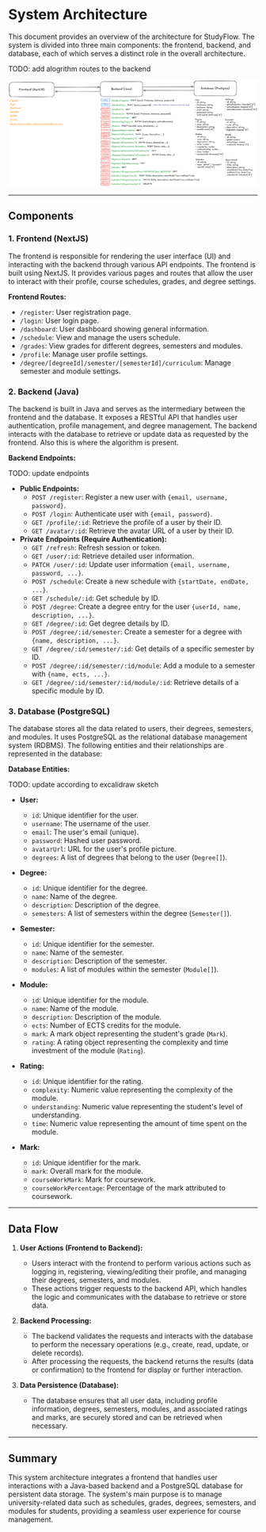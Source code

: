 # System Architecture

This document provides an overview of the architecture for StudyFlow. The system is divided into three main components: the frontend, backend, and database, each of which serves a distinct role in the overall architecture.

TODO: add alogrithm routes to the backend

![architecture](/docs/assets/architecture.png)

---

## Components

### 1. **Frontend (NextJS)**

The frontend is responsible for rendering the user interface (UI) and interacting with the backend through various API endpoints. The frontend is built using NextJS. It provides various pages and routes that allow the user to interact with their profile, course schedules, grades, and degree settings.

**Frontend Routes:**

- `/register`: User registration page.
- `/login`: User login page.
- `/dashboard`: User dashboard showing general information.
- `/schedule`: View and manage the users schedule.
- `/grades`: View grades for different degrees, semesters and modules.
- `/profile`: Manage user profile settings.
- `/degree/[degreeId]/semester/[semesterId]/curriculum`: Manage semester and module settings.

### 2. **Backend (Java)**

The backend is built in Java and serves as the intermediary between the frontend and the database. It exposes a RESTful API that handles user authentication, profile management, and degree management. The backend interacts with the database to retrieve or update data as requested by the frontend. Also this is where the algorithm is present.

**Backend Endpoints:**

TODO: update endpoints

- **Public Endpoints:**
  - `POST /register`: Register a new user with `{email, username, password}`.
  - `POST /login`: Authenticate user with `{email, password}`.
  - `GET /profile/:id`: Retrieve the profile of a user by their ID.
  - `GET /avatar/:id`: Retrieve the avatar URL of a user by their ID.
- **Private Endpoints (Require Authentication):**
  - `GET /refresh`: Refresh session or token.
  - `GET /user/:id`: Retrieve detailed user information.
  - `PATCH /user/:id`: Update user information `{email, username, password, ...}`.
  - `POST /schedule`: Create a new schedule with `{startDate, endDate, ...}`.
  - `GET /schedule/:id`: Get schedule by ID.
  - `POST /degree`: Create a degree entry for the user `{userId, name, description, ...}`.
  - `GET /degree/:id`: Get degree details by ID.
  - `POST /degree/:id/semester`: Create a semester for a degree with `{name, description, ...}`.
  - `GET /degree/:id/semester/:id`: Get details of a specific semester by ID.
  - `POST /degree/:id/semester/:id/module`: Add a module to a semester with `{name, ects, ...}`.
  - `GET /degree/:id/semester/:id/module/:id`: Retrieve details of a specific module by ID.

### 3. **Database (PostgreSQL)**

The database stores all the data related to users, their degrees, semesters, and modules. It uses PostgreSQL as the relational database management system (RDBMS). The following entities and their relationships are represented in the database:

**Database Entities:**

TODO: update according to excalidraw sketch

- **User:**

  - `id`: Unique identifier for the user.
  - `username`: The username of the user.
  - `email`: The user's email (unique).
  - `password`: Hashed user password.
  - `avatarUrl`: URL for the user's profile picture.
  - `degrees`: A list of degrees that belong to the user (`Degree[]`).

- **Degree:**

  - `id`: Unique identifier for the degree.
  - `name`: Name of the degree.
  - `description`: Description of the degree.
  - `semesters`: A list of semesters within the degree (`Semester[]`).

- **Semester:**

  - `id`: Unique identifier for the semester.
  - `name`: Name of the semester.
  - `description`: Description of the semester.
  - `modules`: A list of modules within the semester (`Module[]`).

- **Module:**

  - `id`: Unique identifier for the module.
  - `name`: Name of the module.
  - `description`: Description of the module.
  - `ects`: Number of ECTS credits for the module.
  - `mark`: A mark object representing the student's grade (`Mark`).
  - `rating`: A rating object representing the complexity and time investment of the module (`Rating`).

- **Rating:**

  - `id`: Unique identifier for the rating.
  - `complexity`: Numeric value representing the complexity of the module.
  - `understanding`: Numeric value representing the student's level of understanding.
  - `time`: Numeric value representing the amount of time spent on the module.

- **Mark:**
  - `id`: Unique identifier for the mark.
  - `mark`: Overall mark for the module.
  - `courseWorkMark`: Mark for coursework.
  - `courseWorkPercentage`: Percentage of the mark attributed to coursework.

---

## Data Flow

1. **User Actions (Frontend to Backend):**

   - Users interact with the frontend to perform various actions such as logging in, registering, viewing/editing their profile, and managing their degrees, semesters, and modules.
   - These actions trigger requests to the backend API, which handles the logic and communicates with the database to retrieve or store data.

2. **Backend Processing:**

   - The backend validates the requests and interacts with the database to perform the necessary operations (e.g., create, read, update, or delete records).
   - After processing the requests, the backend returns the results (data or confirmation) to the frontend for display or further interaction.

3. **Data Persistence (Database):**
   - The database ensures that all user data, including profile information, degrees, semesters, modules, and associated ratings and marks, are securely stored and can be retrieved when necessary.

---

## Summary

This system architecture integrates a frontend that handles user interactions with a Java-based backend and a PostgreSQL database for persistent data storage. The system's main purpose is to manage university-related data such as schedules, grades, degrees, semesters, and modules for students, providing a seamless user experience for course management.
